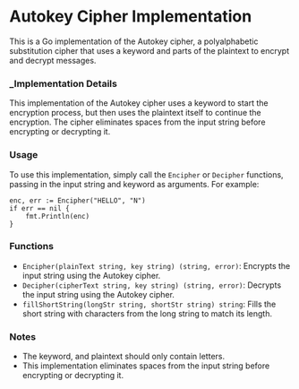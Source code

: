 # Autokey Cipher Implementation

This is a Go implementation of the Autokey cipher, a polyalphabetic substitution cipher that uses a keyword and parts of the plaintext to encrypt and decrypt messages.

### _Implementation Details

This implementation of the Autokey cipher uses a keyword to start the encryption process, but then uses the plaintext itself to continue the encryption. The cipher eliminates spaces from the input string before encrypting or decrypting it.

### Usage

To use this implementation, simply call the `Encipher` or `Decipher` functions, passing in the input string and keyword as arguments. For example:
```
enc, err := Encipher("HELLO", "N")
if err == nil {
    fmt.Println(enc)
}
```
### Functions

- `Encipher(plainText string, key string) (string, error)`: Encrypts the input string using the Autokey cipher.
- `Decipher(cipherText string, key string) (string, error)`: Decrypts the input string using the Autokey cipher.
- `fillShortString(longStr string, shortStr string) string`: Fills the short string with characters from the long string to match its length.

### Notes

- The keyword, and plaintext should only contain letters.
- This implementation eliminates spaces from the input string before encrypting or decrypting it.
